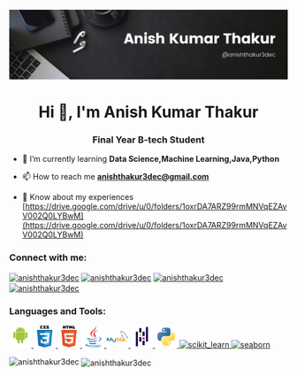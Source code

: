 ![logo](https://github.com/anishthakur3dec/Anish-Thakur/blob/main/Black%20Minimal%20Motivation%20Quote%20LinkedIn%20Banner.png)
<h1 align="center">Hi 👋, I'm Anish Kumar Thakur</h1>
<h3 align="center">Final Year B-tech Student</h3>

- 🌱 I’m currently learning **Data Science,Machine Learning,Java,Python**

- 📫 How to reach me **anishthakur3dec@gmail.com**

- 📄 Know about my experiences [https://drive.google.com/drive/u/0/folders/1oxrDA7ARZ99rmMNVqEZAvV002Q0LYBwM](https://drive.google.com/drive/u/0/folders/1oxrDA7ARZ99rmMNVqEZAvV002Q0LYBwM)

<h3 align="left">Connect with me:</h3>
<p align="left">
<a href="https://linkedin.com/in/anishthakur3dec" target="blank"><img align="center" src="https://raw.githubusercontent.com/rahuldkjain/github-profile-readme-generator/master/src/images/icons/Social/linked-in-alt.svg" alt="anishthakur3dec" height="30" width="40" /></a>
<a href="https://instagram.com/anishthakur3dec" target="blank"><img align="center" src="https://raw.githubusercontent.com/rahuldkjain/github-profile-readme-generator/master/src/images/icons/Social/instagram.svg" alt="anishthakur3dec" height="30" width="40" /></a>
<a href="https://www.leetcode.com/anishthakur3dec" target="blank"><img align="center" src="https://raw.githubusercontent.com/rahuldkjain/github-profile-readme-generator/master/src/images/icons/Social/leet-code.svg" alt="anishthakur3dec" height="30" width="40" /></a>
<a href="https://auth.geeksforgeeks.org/user/anishthakur3dec" target="blank"><img align="center" src="https://raw.githubusercontent.com/rahuldkjain/github-profile-readme-generator/master/src/images/icons/Social/geeks-for-geeks.svg" alt="anishthakur3dec" height="30" width="40" /></a>
</p>

<h3 align="left">Languages and Tools:</h3>
<p align="left"> <a href="https://developer.android.com" target="_blank" rel="noreferrer"> <img src="https://raw.githubusercontent.com/devicons/devicon/master/icons/android/android-original-wordmark.svg" alt="android" width="40" height="40"/> </a> <a href="https://www.w3schools.com/css/" target="_blank" rel="noreferrer"> <img src="https://raw.githubusercontent.com/devicons/devicon/master/icons/css3/css3-original-wordmark.svg" alt="css3" width="40" height="40"/> </a> <a href="https://www.w3.org/html/" target="_blank" rel="noreferrer"> <img src="https://raw.githubusercontent.com/devicons/devicon/master/icons/html5/html5-original-wordmark.svg" alt="html5" width="40" height="40"/> </a> <a href="https://www.java.com" target="_blank" rel="noreferrer"> <img src="https://raw.githubusercontent.com/devicons/devicon/master/icons/java/java-original.svg" alt="java" width="40" height="40"/> </a> <a href="https://www.mysql.com/" target="_blank" rel="noreferrer"> <img src="https://raw.githubusercontent.com/devicons/devicon/master/icons/mysql/mysql-original-wordmark.svg" alt="mysql" width="40" height="40"/> </a> <a href="https://pandas.pydata.org/" target="_blank" rel="noreferrer"> <img src="https://raw.githubusercontent.com/devicons/devicon/2ae2a900d2f041da66e950e4d48052658d850630/icons/pandas/pandas-original.svg" alt="pandas" width="40" height="40"/> </a> <a href="https://www.python.org" target="_blank" rel="noreferrer"> <img src="https://raw.githubusercontent.com/devicons/devicon/master/icons/python/python-original.svg" alt="python" width="40" height="40"/> </a> <a href="https://scikit-learn.org/" target="_blank" rel="noreferrer"> <img src="https://upload.wikimedia.org/wikipedia/commons/0/05/Scikit_learn_logo_small.svg" alt="scikit_learn" width="40" height="40"/> </a> <a href="https://seaborn.pydata.org/" target="_blank" rel="noreferrer"> <img src="https://seaborn.pydata.org/_images/logo-mark-lightbg.svg" alt="seaborn" width="40" height="40"/> </a> </p>

<p><img align="left" src="https://github-readme-stats.vercel.app/api/top-langs?username=anishthakur3dec&show_icons=true&locale=en&layout=compact" alt="anishthakur3dec" /></p>

<p>&nbsp;<img align="center" src="https://github-readme-stats.vercel.app/api?username=anishthakur3dec&show_icons=true&locale=en" alt="anishthakur3dec" /></p>
